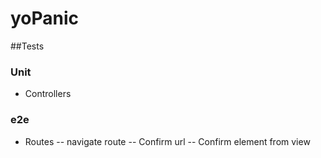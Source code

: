 # yoPanic

##Tests

### Unit

- Controllers


### e2e

- Routes
-- navigate route
-- Confirm url
-- Confirm element from view

